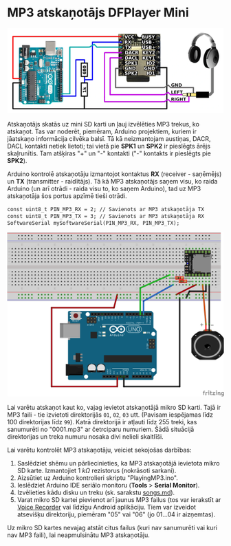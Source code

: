 # MP3 atskaņotājs DFPlayer Mini

![](DFPlayerMini.png)

Atskaņotājs skatās uz mini SD karti un ļauj izvēlēties MP3 trekus, 
ko atskaņot. Tas var noderēt, piemēram, Arduino projektiem, kuriem ir jāatskaņo 
informācija cilvēka balsī. Tā kā neizmantojam austiņas, DACR, DACL kontakti 
netiek lietoti; tai vietā pie **SPK1** un **SPK2** ir pieslēgts ārējs
skaļrunītis. Tam atšķiras "+" un "-" kontakti ("-" kontakts ir 
pieslēgts pie **SPK2**). 


Arduino kontrolē atskaņotāju izmantojot kontaktus **RX** (receiver - saņēmējs)
un **TX** (transmitter - raidītājs). 
Tā kā MP3 atskaņotājs saņem visu, ko raida Arduino (un arī otrādi - raida 
visu to, ko saņem Arduino), tad uz MP3 atskaņotāja šos portus apzīmē tieši 
otrādi.

```
const uint8_t PIN_MP3_RX = 2; // Savienots ar MP3 atskaņotāja TX
const uint8_t PIN_MP3_TX = 3; // Savienots ar MP3 atskaņotāja RX
SoftwareSerial mySoftwareSerial(PIN_MP3_RX, PIN_MP3_TX); 
```

![](PlayingMP3_bb.png)

Lai varētu atskaņot kaut ko, vajag ievietot atskaņotājā mikro SD karti. 
Tajā ir MP3 faili - tie izvietoti direktorijās `01`, `02`, `03` utt. 
(Pavisam iespējamas līdz 100 direktorijas līdz `99`).
Katrā direktorijā ir atļauti līdz 255 treki, kas sanumurēti no "0001.mp3"
ar četrciparu numuriem. Šādā situācijā direktorijas un treka numuru 
nosaka divi nelieli skaitlīši. 

Lai varētu kontrolēt MP3 atskaņotāju, veiciet sekojošas darbības: 

1. Saslēdziet shēmu un pārliecinieties, ka MP3 atskaņotājā ievietota mikro SD karte.
   Izmantojiet $1~k\Omega$ rezistorus (nokrāsoti sarkani).
2. Aizsūtiet uz Arduino kontrolieri skriptu "PlayingMP3.ino". 
3. Ieslēdziet Arduino IDE seriālo monitoru (**Tools** > **Serial Monitor**).
4. Izvēlieties kādu disku un treku (sk. sarakstu [songs.md](songs.md)).
5. Varat mikro SD kartei pievienot arī jaunus MP3 failus (tos var ierakstīt
   ar [Voice Recorder](https://play.google.com/store/apps/details?id=com.media.bestrecorder.audiorecorder) vai līdzīgu Android aplikāciju. Tiem var izveidot 
   atsevišķu direktoriju, piemēram "05" vai "06" (jo 01...04 ir aizņemtas).

Uz mikro SD kartes nevajag atstāt citus failus (kuri nav sanumurēti 
vai kuri nav MP3 faili), lai neapmulsinātu MP3 atskaņotāju.

